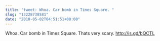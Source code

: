 ```yaml
---
title: "tweet: Whoa. Car bomb in Times Square. "
slug: "13228738581"
date: "2010-05-02T04:51:51+00:00"
---
```

Whoa. Car bomb in Times Square. Thats very scary. http://is.gd/bQCTL